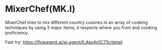 # MixerChef(MK.I)
MixerChef tries to mix different country cuisines in an array of cooking techniques by using 3 major items, it respects where you from and cooking proficiency.

Fast try: https://flowagent.ai/ai-agent/ILAex4p1C73r/detail
